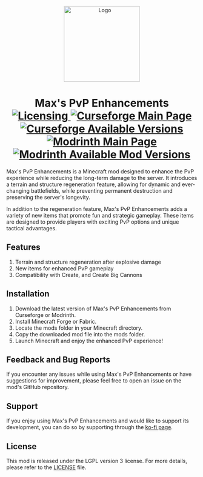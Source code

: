 <p align="center"><img src="https://i.imgur.com/HC6breU.png" alt="Logo" width="200"></p>
<h1 align="center">
    Max's PvP Enhancements<br>
    <a href="https://github.com/minMaximilian/maxs-pvp-enhancements/blob/master/LICENSE">
    <img src="https://img.shields.io/github/license/minMaximilian/maxs-pvp-enhancements" alt="Licensing"/>
    </a>
    <a href="https://www.curseforge.com/minecraft/mc-mods/maxs-pvp-enhancements">
        <img src="https://cf.way2muchnoise.eu/868247.svg" alt="Curseforge Main Page">
    </a>
    <a href="https://www.curseforge.com/minecraft/mc-mods/maxs-pvp-enhancements">
        <img src="https://cf.way2muchnoise.eu/versions/868247.svg" alt="Curseforge Available Versions">
    </a>
    <a href="https://modrinth.com/mod/maxs-pvp-enhancements/">
        <img src="https://img.shields.io/modrinth/dt/maxs-pvp-enhancements?logo=modrinth&label=&suffix=%20&style=flat&color=242629&labelColor=5ca424&logoColor=1c1c1c" alt="Modrinth Main Page">
    </a>
    <a href="https://modrinth.com/mod/maxs-pvp-enhancements/versions#all-versions">
        <img src="https://img.shields.io/modrinth/game-versions/maxs-pvp-enhancements?logo=modrinth&label=&suffix=%20&style=flat&color=242629&labelColor=5ca424&logoColor=1c1c1c" alt="Modrinth Available Mod Versions">
    </a>
</h1>
<p>
  Max's PvP Enhancements is a Minecraft mod designed to enhance the PvP experience while reducing the long-term damage to the server. It introduces a terrain and structure regeneration feature, allowing for dynamic and ever-changing battlefields, while preventing permanent destruction and preserving the server's longevity.
</p>
<p>
  In addition to the regeneration feature, Max's PvP Enhancements adds a variety of new items that promote fun and strategic gameplay. These items are designed to provide players with exciting PvP options and unique tactical advantages.
</p>

## Features

1. Terrain and structure regeneration after explosive damage
2. New items for enhanced PvP gameplay
3. Compatibility with Create, and Create Big Cannons

## Installation

1. Download the latest version of Max's PvP Enhancements from Curseforge or Modrinth.
2. Install Minecraft Forge or Fabric.
3. Locate the mods folder in your Minecraft directory.
4. Copy the downloaded mod file into the mods folder.
5. Launch Minecraft and enjoy the enhanced PvP experience!

## Feedback and Bug Reports

If you encounter any issues while using Max's PvP Enhancements or have suggestions for improvement, please feel free to
open an issue on the mod's GitHub repository.

## Support

If you enjoy using Max's PvP Enhancements and would like to support its development, you can do so by supporting through
the [ko-fi page](https://ko-fi.com/minmaximilian).

## License

This mod is released under the LGPL version 3 license. For more details, please refer to
the [LICENSE](https://github.com/minMaximilian/maxs-pvp-enhancements/blob/master/LICENSE) file.
